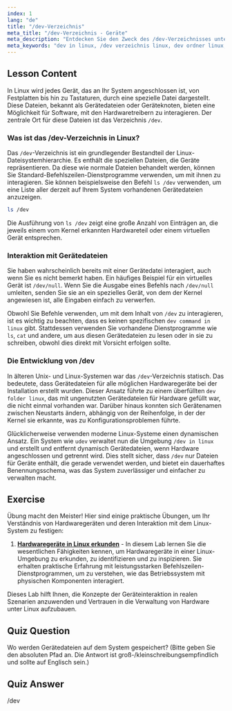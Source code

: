 ```yaml
---
index: 1
lang: "de"
title: "/dev-Verzeichnis"
meta_title: "/dev-Verzeichnis - Geräte"
meta_description: "Entdecken Sie den Zweck des /dev-Verzeichnisses unter Linux. Dieser Leitfaden erklärt, was der dev-Ordner ist, wie man ihn mit `ls /dev` erkundet und welche Rolle Geräte-Dateien für die Systemhardware spielen."
meta_keywords: "dev in linux, /dev verzeichnis linux, dev ordner linux, ls /dev, dev befehl linux, geräte dateien, geräte knoten, linux geräte"
---
```


## Lesson Content

In Linux wird jedes Gerät, das an Ihr System angeschlossen ist, von Festplatten bis hin zu Tastaturen, durch eine spezielle Datei dargestellt. Diese Dateien, bekannt als Gerätedateien oder Geräteknoten, bieten eine Möglichkeit für Software, mit den Hardwaretreibern zu interagieren. Der zentrale Ort für diese Dateien ist das Verzeichnis `/dev`.

### Was ist das /dev-Verzeichnis in Linux?

Das `/dev`-Verzeichnis ist ein grundlegender Bestandteil der Linux-Dateisystemhierarchie. Es enthält die speziellen Dateien, die Geräte repräsentieren. Da diese wie normale Dateien behandelt werden, können Sie Standard-Befehlszeilen-Dienstprogramme verwenden, um mit ihnen zu interagieren. Sie können beispielsweise den Befehl `ls /dev` verwenden, um eine Liste aller derzeit auf Ihrem System vorhandenen Gerätedateien anzuzeigen.

```bash
ls /dev
```

Die Ausführung von `ls /dev` zeigt eine große Anzahl von Einträgen an, die jeweils einem vom Kernel erkannten Hardwareteil oder einem virtuellen Gerät entsprechen.

### Interaktion mit Gerätedateien

Sie haben wahrscheinlich bereits mit einer Gerätedatei interagiert, auch wenn Sie es nicht bemerkt haben. Ein häufiges Beispiel für ein virtuelles Gerät ist `/dev/null`. Wenn Sie die Ausgabe eines Befehls nach `/dev/null` umleiten, senden Sie sie an ein spezielles Gerät, von dem der Kernel angewiesen ist, alle Eingaben einfach zu verwerfen.

Obwohl Sie Befehle verwenden, um mit dem Inhalt von `/dev` zu interagieren, ist es wichtig zu beachten, dass es keinen spezifischen `dev command in linux` gibt. Stattdessen verwenden Sie vorhandene Dienstprogramme wie `ls`, `cat` und andere, um aus diesen Gerätedateien zu lesen oder in sie zu schreiben, obwohl dies direkt mit Vorsicht erfolgen sollte.

### Die Entwicklung von /dev

In älteren Unix- und Linux-Systemen war das `/dev`-Verzeichnis statisch. Das bedeutete, dass Gerätedateien für alle möglichen Hardwaregeräte bei der Installation erstellt wurden. Dieser Ansatz führte zu einem überfüllten `dev folder linux`, das mit ungenutzten Gerätedateien für Hardware gefüllt war, die nicht einmal vorhanden war. Darüber hinaus konnten sich Gerätenamen zwischen Neustarts ändern, abhängig von der Reihenfolge, in der der Kernel sie erkannte, was zu Konfigurationsproblemen führte.

Glücklicherweise verwenden moderne Linux-Systeme einen dynamischen Ansatz. Ein System wie `udev` verwaltet nun die Umgebung `/dev in linux` und erstellt und entfernt dynamisch Gerätedateien, wenn Hardware angeschlossen und getrennt wird. Dies stellt sicher, dass `/dev` nur Dateien für Geräte enthält, die gerade verwendet werden, und bietet ein dauerhaftes Benennungsschema, was das System zuverlässiger und einfacher zu verwalten macht.

## Exercise

Übung macht den Meister! Hier sind einige praktische Übungen, um Ihr Verständnis von Hardwaregeräten und deren Interaktion mit dem Linux-System zu festigen:

1. **[Hardwaregeräte in Linux erkunden](https://labex.io/de/labs/comptia-explore-hardware-devices-in-linux-590861)** - In diesem Lab lernen Sie die wesentlichen Fähigkeiten kennen, um Hardwaregeräte in einer Linux-Umgebung zu erkunden, zu identifizieren und zu inspizieren. Sie erhalten praktische Erfahrung mit leistungsstarken Befehlszeilen-Dienstprogrammen, um zu verstehen, wie das Betriebssystem mit physischen Komponenten interagiert.

Dieses Lab hilft Ihnen, die Konzepte der Geräteinteraktion in realen Szenarien anzuwenden und Vertrauen in die Verwaltung von Hardware unter Linux aufzubauen.

## Quiz Question

Wo werden Gerätedateien auf dem System gespeichert? (Bitte geben Sie den absoluten Pfad an. Die Antwort ist groß-/kleinschreibungsempfindlich und sollte auf Englisch sein.)

## Quiz Answer

/dev
